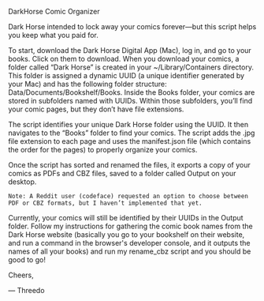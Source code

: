 DarkHorse Comic Organizer

Dark Horse intended to lock away your comics forever—but this script helps you keep what you paid for.

To start, download the Dark Horse Digital App (Mac), log in, and go to your books. Click on them to download. When you download your comics, a folder called “Dark Horse” is created in your ~/Library/Containers directory. This folder is assigned a dynamic UUID (a unique identifier generated by your Mac) and has the following folder structure:
Data/Documents/Bookshelf/Books. Inside the Books folder, your comics are stored in subfolders named with UUIDs. Within those subfolders, you’ll find your comic pages, but they don’t have file extensions.

The script identifies your unique Dark Horse folder using the UUID. It then navigates to the “Books” folder to find your comics. The script adds the .jpg file extension to each page and uses the manifest.json file (which contains the order for the pages) to properly organize your comics.

Once the script has sorted and renamed the files, it exports a copy of your comics as PDFs and CBZ files, saved to a folder called Output on your desktop.

	Note: A Reddit user (codeface) requested an option to choose between PDF or CBZ formats, but I haven’t implemented that yet.

Currently, your comics will still be identified by their UUIDs in the Output folder. Follow my instructions for gathering the comic book names from the Dark Horse website (basically you go to your bookshelf on their website, and run a command in the browser's developer console, and it outputs the names of all your books) and run my rename_cbz script and you should be good to go!

Cheers,

— Threedo
